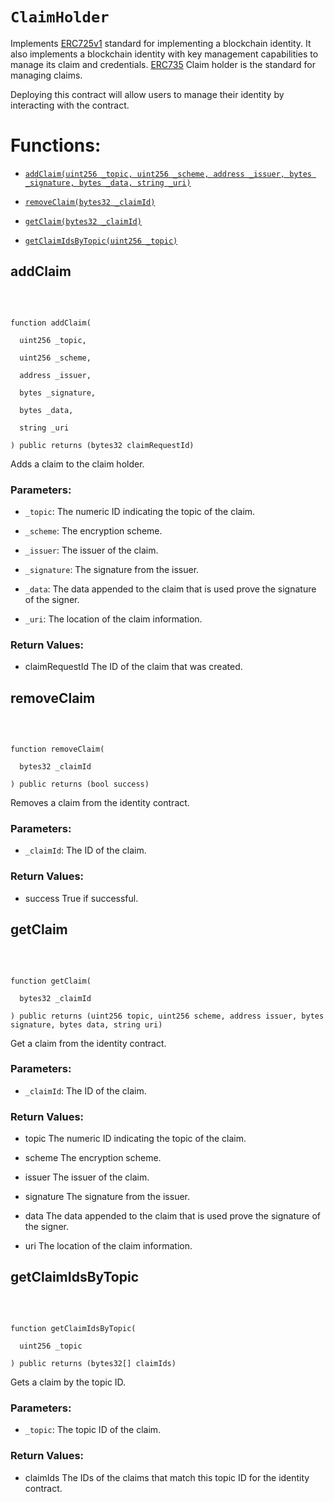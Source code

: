 # `ClaimHolder`

Implements [ERC725v1](https://github.com/ethereum/EIPs/blob/ede8c26a77eb1ac8fa2d01d8743a8cf259d8d45b/EIPS/eip-725.md) standard for implementing a blockchain identity. It also implements a blockchain identity with key management capabilities to manage its claim and credentials. [ERC735](https://github.com/ethereum/EIPs/issues/735) Claim holder is the standard for managing claims.

Deploying this contract will allow users to manage their identity by interacting with the contract.

# Functions:

- [`addClaim(uint256 _topic, uint256 _scheme, address _issuer, bytes _signature, bytes _data, string _uri)`](#ClaimHolder-addClaim-uint256-uint256-address-bytes-bytes-string-)

- [`removeClaim(bytes32 _claimId)`](#ClaimHolder-removeClaim-bytes32-)

- [`getClaim(bytes32 _claimId)`](#ClaimHolder-getClaim-bytes32-)

- [`getClaimIdsByTopic(uint256 _topic)`](#ClaimHolder-getClaimIdsByTopic-uint256-)

## addClaim

<br>

```Solidity

function addClaim(

  uint256 _topic,

  uint256 _scheme,

  address _issuer,

  bytes _signature,

  bytes _data,

  string _uri

) public returns (bytes32 claimRequestId)

```

Adds a claim to the claim holder.

### Parameters:

- `_topic`: The numeric ID indicating the topic of the claim.

- `_scheme`: The encryption scheme.

- `_issuer`: The issuer of the claim.

- `_signature`: The signature from the issuer.

- `_data`: The data appended to the claim that is used prove the signature of the signer.

- `_uri`: The location of the claim information.

### Return Values:

- claimRequestId The ID of the claim that was created.

## removeClaim

<br>

```Solidity

function removeClaim(

  bytes32 _claimId

) public returns (bool success)

```

Removes a claim from the identity contract.

### Parameters:

- `_claimId`: The ID of the claim.

### Return Values:

- success True if successful.

## getClaim

<br>

```Solidity

function getClaim(

  bytes32 _claimId

) public returns (uint256 topic, uint256 scheme, address issuer, bytes signature, bytes data, string uri)

```

Get a claim from the identity contract.

### Parameters:

- `_claimId`: The ID of the claim.

### Return Values:

- topic The numeric ID indicating the topic of the claim.

- scheme The encryption scheme.

- issuer The issuer of the claim.

- signature The signature from the issuer.

- data The data appended to the claim that is used prove the signature of the signer.

- uri The location of the claim information.

## getClaimIdsByTopic

<br>

```Solidity

function getClaimIdsByTopic(

  uint256 _topic

) public returns (bytes32[] claimIds)

```

Gets a claim by the topic ID.

### Parameters:

- `_topic`: The topic ID of the claim.

### Return Values:

- claimIds The IDs of the claims that match this topic ID for the identity contract.
